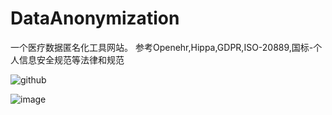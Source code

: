 # DataAnonymization
一个医疗数据匿名化工具网站。
参考Openehr,Hippa,GDPR,ISO-20889,国标-个人信息安全规范等法律和规范

![github](http://github.com/unicorn.png "github") 

![image](../resources/static/img/readme_img.png)
